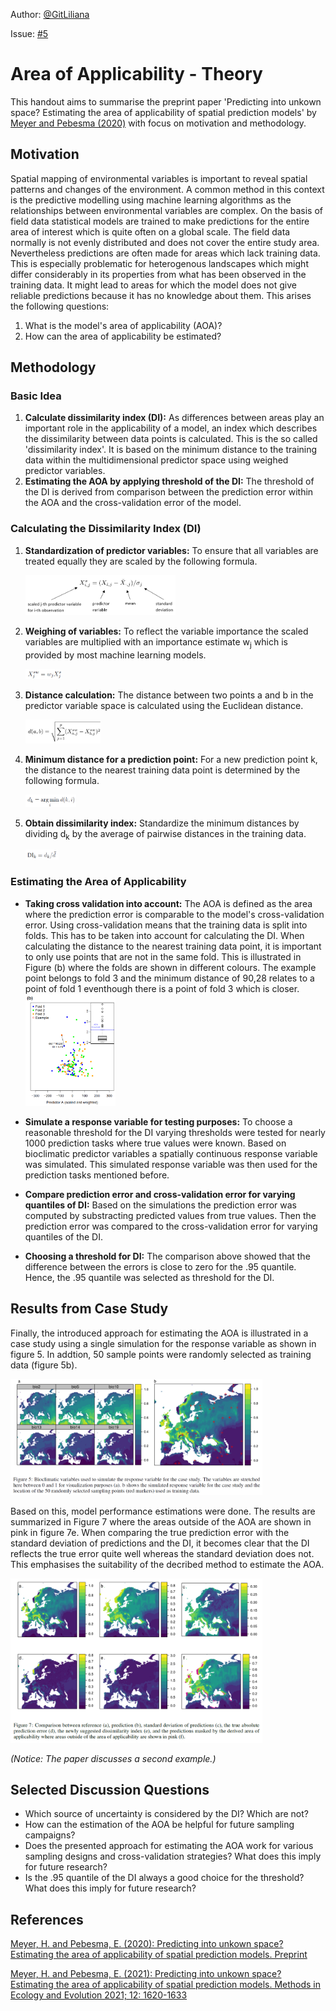 Author: [@GitLiliana](https://github.com/GitLiliana)

Issue: [#5](https://github.com/Geosoft2/geosoft2-2021/issues/5)

# Area of Applicability - Theory

This handout aims to summarise the preprint paper 'Predicting into unkown space? Estimating the area of applicability of spatial prediction models' by [Meyer and Pebesma (2020)](https://arxiv.org/abs/2005.07939) with focus on motivation and methodology.

## Motivation

Spatial mapping of environmental variables is important to reveal spatial patterns and changes of the environment. A common method in this context is the predictive modelling using machine learning algorithms as the relationships between environmental variables are complex. On the basis of field data statistical models are trained to make predictions for the entire area of interest which is quite often on a global scale. The field data normally is not evenly distributed and does not cover the entire study area. Nevertheless predictions are often made for areas which lack training data. This is especially problematic for heterogenous landscapes which might differ considerably in its properties from what has been observed in the training data. It might lead to areas for which the model does not give reliable predictions because it has no knowledge about them. This arises the following questions:
1. What is the model's area of applicability (AOA)?
2. How can the area of applicability be estimated?
 

## Methodology

### Basic Idea

1. **Calculate dissimilarity index (DI):** As differences between areas play an important role in the applicability of a model, an index which describes the dissimilarity between data points is calculated. This is the so called 'dissimilarity index'. It is based on the minimum distance to the training data within the multidimensional predictor space using weighed predictor variables.
2. **Estimating the AOA by applying threshold of the DI:** The threshold of the DI is derived from comparison between the prediction error within the AOA and the cross-validation error of the model.

### Calculating the Dissimilarity Index (DI)

1. **Standardization of predictor variables:** To ensure that all variables are treated equally they are scaled by the following formula.

   <img src="./images/scaledVar_new.png" width=50%>

2. **Weighing of variables:** To reflect the variable importance the scaled variables are multiplied with an importance estimate w<sub>j</sub> which is provided by most machine learning models.

   <img src="./images/weighedVar.png" width=12%>

3. **Distance calculation:** The distance between two points a and b in the predictor variable space is calculated using the Euclidean distance.

   <img src="./images/euclideanDist.png" width=25%>

4. **Minimum distance for a prediction point:** For a new prediction point k, the distance to the nearest training data point is determined by the following formula.

   <img src="./images/minDist.png" width=17%>

5. **Obtain dissimilarity index:** Standardize the minimum distances by dividing d<sub>k</sub> by the average of pairwise distances in the training data.

   <img src="./images/DI.png" width=11%>

### Estimating the Area of Applicability

- **Taking cross validation into account:** The AOA is defined as the area where the prediction error is comparable to the model's cross-validation error. Using cross-validation means that the training data is split into folds. This has to be taken into account for calculating the DI. When calculating the distance to the nearest training data point, it is important to only use points that are not in the same fold. This is illustrated in Figure (b) where the folds are shown in different colours. The example point belongs to fold 3 and the minimum distance of 90,28 relates to a point of fold 1 eventhough there is a point of fold 3 which is closer.
   <img src="./images/Figure_Folds.png" width=30%>
   
- **Simulate a response variable for testing purposes:** To choose a reasonable threshold for the DI varying thresholds were tested for nearly 1000 prediction tasks where true values were known. Based on bioclimatic predictor variables a spatially continuous response variable was simulated. This simulated response variable was then used for the prediction tasks mentioned before.
- **Compare prediction error and cross-validation error for varying quantiles of DI:** Based on the simulations the prediction error was computed by substracting predicted values from true values. Then the prediction error was compared to the cross-validation error for varying quantiles of the DI.
- **Choosing a threshold for DI:** The comparison above showed that the difference between the errors is close to zero for the .95 quantile. Hence, the .95 quantile was selected as threshold for the DI.



## Results from Case Study

Finally, the introduced approach for estimating the AOA is illustrated in a case study using a single simulation for the response variable as shown in figure 5. In addtion, 50 sample points were randomly selected as training data (figure 5b).

   <img src="./images/Figure5.png" width=80%>

Based on this, model performance estimations were done. The results are summarized in Figure 7 where the areas outside of the AOA are shown in pink in figure 7e. When comparing the true prediction error with the standard deviation of predictions and the DI, it becomes clear that the DI reflects the true error quite well whereas the standard deviation does not. This emphasises the suitability of the decribed method to estimate the AOA.

   <img src="./images/Figure7.png" width=80%>

*(Notice: The paper discusses a second example.)*

## Selected Discussion Questions

- Which source of uncertainty is considered by the DI? Which are not?
- How can the estimation of the AOA be helpful for future sampling campaigns?
- Does the presented approach for estimating the AOA work for various sampling designs and cross-validation strategies? What does this imply for future research?
- Is the .95 quantile of the DI always a good choice for the threshold? What does this imply for future research?

## References

[Meyer, H. and Pebesma, E. (2020): Predicting into unkown space? Estimating the area of applicability of spatial prediction models. Preprint](https://arxiv.org/abs/2005.07939)

[Meyer, H. and Pebesma, E. (2021): Predicting into unkown space? Estimating the area of applicability of spatial prediction models. Methods  in Ecology and Evolution 2021; 12: 1620-1633](https://besjournals.onlinelibrary.wiley.com/doi/10.1111/2041-210X.13650)
